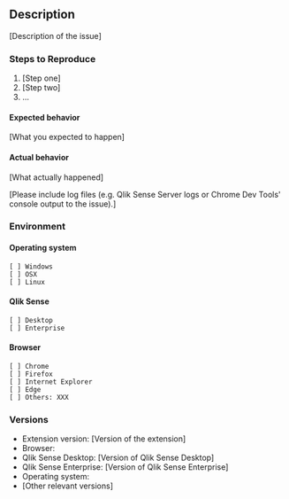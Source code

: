 ## Description

[Description of the issue]

### Steps to Reproduce

1. [Step one]
2. [Step two]
3. ...


#### Expected behavior

[What you expected to happen]

#### Actual behavior

[What actually happened]

[Please include log files (e.g. Qlik Sense Server logs or Chrome Dev Tools' console output to the issue).]


### Environment

#### Operating system

```
[ ] Windows
[ ] OSX
[ ] Linux
```
#### Qlik Sense

```
[ ] Desktop
[ ] Enterprise
```

#### Browser

```
[ ] Chrome
[ ] Firefox
[ ] Internet Explorer
[ ] Edge
[ ] Others: XXX
```


### Versions

* Extension version: [Version of the extension]
* Browser: 
* Qlik Sense Desktop: [Version of Qlik Sense Desktop]
* Qlik Sense Enterprise: [Version of Qlik Sense Enterprise]
* Operating system: 
* [Other relevant versions]
